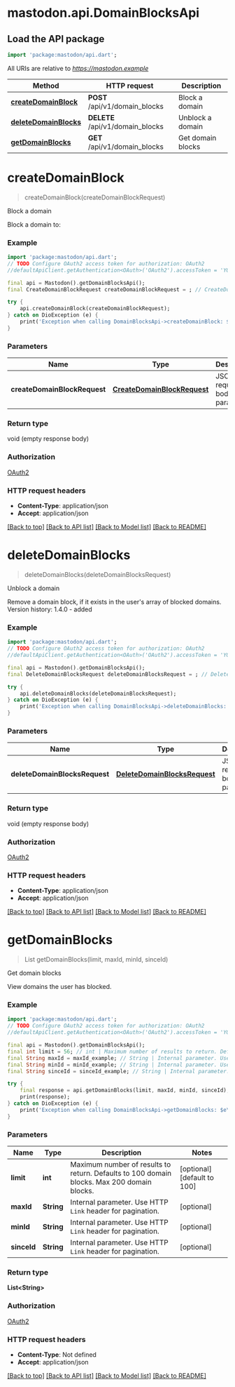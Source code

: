 # mastodon.api.DomainBlocksApi

## Load the API package
```dart
import 'package:mastodon/api.dart';
```

All URIs are relative to *https://mastodon.example*

Method | HTTP request | Description
------------- | ------------- | -------------
[**createDomainBlock**](DomainBlocksApi.md#createdomainblock) | **POST** /api/v1/domain_blocks | Block a domain
[**deleteDomainBlocks**](DomainBlocksApi.md#deletedomainblocks) | **DELETE** /api/v1/domain_blocks | Unblock a domain
[**getDomainBlocks**](DomainBlocksApi.md#getdomainblocks) | **GET** /api/v1/domain_blocks | Get domain blocks


# **createDomainBlock**
> createDomainBlock(createDomainBlockRequest)

Block a domain

Block a domain to:

### Example
```dart
import 'package:mastodon/api.dart';
// TODO Configure OAuth2 access token for authorization: OAuth2
//defaultApiClient.getAuthentication<OAuth>('OAuth2').accessToken = 'YOUR_ACCESS_TOKEN';

final api = Mastodon().getDomainBlocksApi();
final CreateDomainBlockRequest createDomainBlockRequest = ; // CreateDomainBlockRequest | JSON request body parameters

try {
    api.createDomainBlock(createDomainBlockRequest);
} catch on DioException (e) {
    print('Exception when calling DomainBlocksApi->createDomainBlock: $e\n');
}
```

### Parameters

Name | Type | Description  | Notes
------------- | ------------- | ------------- | -------------
 **createDomainBlockRequest** | [**CreateDomainBlockRequest**](CreateDomainBlockRequest.md)| JSON request body parameters | 

### Return type

void (empty response body)

### Authorization

[OAuth2](../README.md#OAuth2)

### HTTP request headers

 - **Content-Type**: application/json
 - **Accept**: application/json

[[Back to top]](#) [[Back to API list]](../README.md#documentation-for-api-endpoints) [[Back to Model list]](../README.md#documentation-for-models) [[Back to README]](../README.md)

# **deleteDomainBlocks**
> deleteDomainBlocks(deleteDomainBlocksRequest)

Unblock a domain

Remove a domain block, if it exists in the user's array of blocked domains.  Version history:  1.4.0 - added

### Example
```dart
import 'package:mastodon/api.dart';
// TODO Configure OAuth2 access token for authorization: OAuth2
//defaultApiClient.getAuthentication<OAuth>('OAuth2').accessToken = 'YOUR_ACCESS_TOKEN';

final api = Mastodon().getDomainBlocksApi();
final DeleteDomainBlocksRequest deleteDomainBlocksRequest = ; // DeleteDomainBlocksRequest | JSON request body parameters

try {
    api.deleteDomainBlocks(deleteDomainBlocksRequest);
} catch on DioException (e) {
    print('Exception when calling DomainBlocksApi->deleteDomainBlocks: $e\n');
}
```

### Parameters

Name | Type | Description  | Notes
------------- | ------------- | ------------- | -------------
 **deleteDomainBlocksRequest** | [**DeleteDomainBlocksRequest**](DeleteDomainBlocksRequest.md)| JSON request body parameters | 

### Return type

void (empty response body)

### Authorization

[OAuth2](../README.md#OAuth2)

### HTTP request headers

 - **Content-Type**: application/json
 - **Accept**: application/json

[[Back to top]](#) [[Back to API list]](../README.md#documentation-for-api-endpoints) [[Back to Model list]](../README.md#documentation-for-models) [[Back to README]](../README.md)

# **getDomainBlocks**
> List<String> getDomainBlocks(limit, maxId, minId, sinceId)

Get domain blocks

View domains the user has blocked.

### Example
```dart
import 'package:mastodon/api.dart';
// TODO Configure OAuth2 access token for authorization: OAuth2
//defaultApiClient.getAuthentication<OAuth>('OAuth2').accessToken = 'YOUR_ACCESS_TOKEN';

final api = Mastodon().getDomainBlocksApi();
final int limit = 56; // int | Maximum number of results to return. Defaults to 100 domain blocks. Max 200 domain blocks.
final String maxId = maxId_example; // String | Internal parameter. Use HTTP `Link` header for pagination.
final String minId = minId_example; // String | Internal parameter. Use HTTP `Link` header for pagination.
final String sinceId = sinceId_example; // String | Internal parameter. Use HTTP `Link` header for pagination.

try {
    final response = api.getDomainBlocks(limit, maxId, minId, sinceId);
    print(response);
} catch on DioException (e) {
    print('Exception when calling DomainBlocksApi->getDomainBlocks: $e\n');
}
```

### Parameters

Name | Type | Description  | Notes
------------- | ------------- | ------------- | -------------
 **limit** | **int**| Maximum number of results to return. Defaults to 100 domain blocks. Max 200 domain blocks. | [optional] [default to 100]
 **maxId** | **String**| Internal parameter. Use HTTP `Link` header for pagination. | [optional] 
 **minId** | **String**| Internal parameter. Use HTTP `Link` header for pagination. | [optional] 
 **sinceId** | **String**| Internal parameter. Use HTTP `Link` header for pagination. | [optional] 

### Return type

**List&lt;String&gt;**

### Authorization

[OAuth2](../README.md#OAuth2)

### HTTP request headers

 - **Content-Type**: Not defined
 - **Accept**: application/json

[[Back to top]](#) [[Back to API list]](../README.md#documentation-for-api-endpoints) [[Back to Model list]](../README.md#documentation-for-models) [[Back to README]](../README.md)

